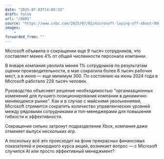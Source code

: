 ```yaml
---
date: "2025-07-03T14:08:33"
draft: false
url: "/6081"
source: "https://www.cnbc.com/2025/07/02/microsoft-laying-off-about-9000-employees-in-latest-round-of-cuts.html"
images:
    -
forwarded_from: ""
---
```


Microsoft объявила о сокращении еще 9 тысяч сотрудников, что составляет менее 4% от общей численности персонала компании. 

В январе компания уволила менее 1% сотрудников по результатам оценки производительности, в мае сократила более 6 тысяч рабочих мест, а в июне — еще минимум 300. По состоянию на июнь 2024 года в Microsoft работало 228 тысяч человек.

Руководство объясняет решение необходимостью "организационных изменений для лучшего позиционирования компании в динамично меняющемся рынке". Как и в случае с майскими увольнениями, Microsoft стремится сократить количество управленческих уровней между рядовыми сотрудниками и топ-менеджерами для повышения гибкости и эффективности.

Сокращения сильно затронут подразделение Xbox, компания даже отменяет выпуск нескольких игр. 

А поскольку всё это происходит на фоне прекрасных финансовых показателей и рекордного курса акций, возникает вопрос — с Microsoft случился AI или просто эффективный менеджмент?
